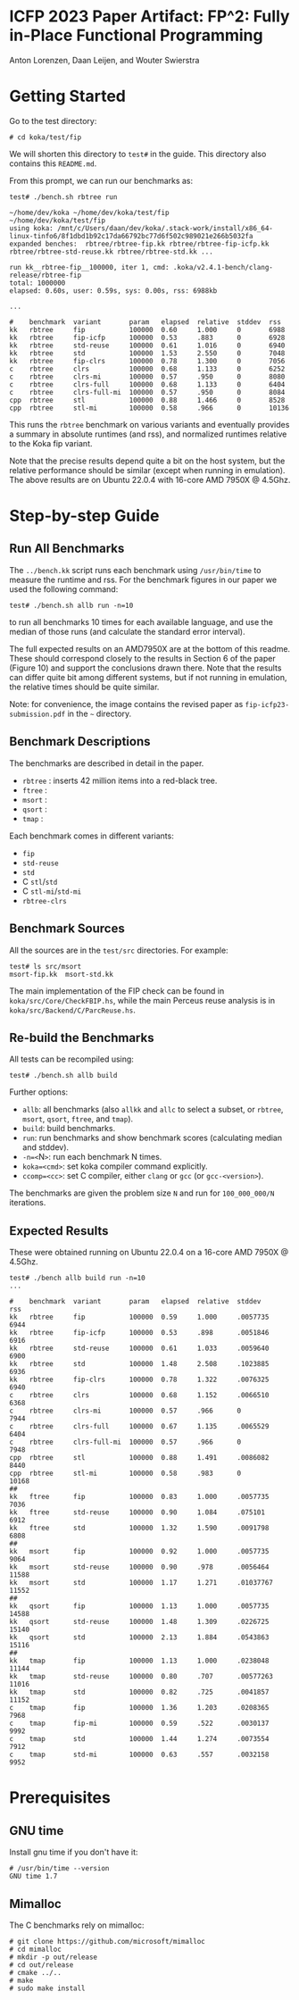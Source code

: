 # ICFP 2023 Paper Artifact: FP^2: Fully in-Place Functional Programming

Anton Lorenzen, Daan Leijen, and Wouter Swierstra

# Getting Started

Go to the test directory:

```
# cd koka/test/fip
```

We will shorten this directory to `test#` in the guide.
This directory also contains this `README.md`.

From this prompt, we can run our benchmarks as:

```
test# ./bench.sh rbtree run
```
```
~/home/dev/koka ~/home/dev/koka/test/fip
~/home/dev/koka/test/fip
using koka: /mnt/c/Users/daan/dev/koka/.stack-work/install/x86_64-linux-tinfo6/8f1dbd1b92c17da66792bc77d6f502c989021e266b5032fa
expanded benches:  rbtree/rbtree-fip.kk rbtree/rbtree-fip-icfp.kk rbtree/rbtree-std-reuse.kk rbtree/rbtree-std.kk ...

run kk__rbtree-fip__100000, iter 1, cmd: .koka/v2.4.1-bench/clang-release/rbtree-fip
total: 1000000
elapsed: 0.60s, user: 0.59s, sys: 0.00s, rss: 6988kb

...

#    benchmark  variant       param   elapsed  relative  stddev  rss
kk   rbtree     fip           100000  0.60     1.000     0       6988
kk   rbtree     fip-icfp      100000  0.53     .883      0       6928
kk   rbtree     std-reuse     100000  0.61     1.016     0       6940
kk   rbtree     std           100000  1.53     2.550     0       7048
kk   rbtree     fip-clrs      100000  0.78     1.300     0       7056
c    rbtree     clrs          100000  0.68     1.133     0       6252
c    rbtree     clrs-mi       100000  0.57     .950      0       8080
c    rbtree     clrs-full     100000  0.68     1.133     0       6404
c    rbtree     clrs-full-mi  100000  0.57     .950      0       8084
cpp  rbtree     stl           100000  0.88     1.466     0       8528
cpp  rbtree     stl-mi        100000  0.58     .966      0       10136
```

This runs the `rbtree` benchmark on various variants
and eventually provides a summary in absolute runtimes (and rss), and normalized
runtimes relative to the Koka fip variant.

Note that the precise results depend quite a bit on the host system, but the 
relative performance should be similar (except when running in emulation).
The above results are on Ubuntu 22.0.4 with 16-core AMD 7950X @ 4.5Ghz.


# Step-by-step Guide

## Run All Benchmarks

The `../bench.kk` script runs each benchmark using `/usr/bin/time` to measure
the runtime and rss. For the benchmark figures in our paper we used
the following command: 

```
test# ./bench.sh allb run -n=10
```

to run all benchmarks 10 times for each available language, and use the median
of those runs (and calculate the standard error interval). 

The full expected results on an AMD7950X are at the bottom of this readme.
These should correspond closely to the results in Section 6 of the paper (Figure 10)
and support the conclusions drawn there. Note that the results can differ quite
bit among different systems, but if not running in emulation, the relative times 
should be quite similar. 

Note: for convenience, the image contains the revised paper as 
`fip-icfp23-submission.pdf` in the `~` directory.


## Benchmark Descriptions

The benchmarks are described in detail in the paper.

- `rbtree`  : inserts 42 million items into a red-black tree.
- `ftree`   : 
- `msort`   :
- `qsort`   : 
- `tmap`    : 

Each benchmark comes in different variants:

- `fip`
- `std-reuse`
- `std`
- C `stl`/`std`
- C `stl-mi`/`std-mi`
- `rbtree-clrs`


## Benchmark Sources

All the sources are in the `test/src` directories. For example:
```
test# ls src/msort
msort-fip.kk  msort-std.kk
```

The main implementation of the FIP check can be found in
`koka/src/Core/CheckFBIP.hs`, while the main Perceus 
reuse analysis is in `koka/src/Backend/C/ParcReuse.hs`.


## Re-build the Benchmarks

All tests can be recompiled using:
```
test# ./bench.sh allb build
```

Further options:

* `allb`: all benchmarks (also `allkk` and `allc` to select a subset, or `rbtree`, `msort`, `qsort`, `ftree`, and `tmap`).
* `build`: build benchmarks.
* `run`: run benchmarks and show benchmark scores (calculating median and stddev).
* `-n=<`N`>`: run each benchmark N times.
* `koka=<cmd>`: set koka compiler command explicitly.
* `ccomp=<cc>`: set C compiler, either `clang` or `gcc` (or `gcc-<version>`).

The benchmarks are given the problem size `N` and run for `100_000_000/N` iterations.


## Expected Results 

These were obtained running on Ubuntu 22.0.4 on a 16-core AMD 7950X @ 4.5Ghz.

```
test# ./bench allb build run -n=10
...
```

```
#    benchmark  variant       param   elapsed  relative  stddev     rss
kk   rbtree     fip           100000  0.59     1.000     .0057735   6944
kk   rbtree     fip-icfp      100000  0.53     .898      .0051846   6916
kk   rbtree     std-reuse     100000  0.61     1.033     .0059640   6900
kk   rbtree     std           100000  1.48     2.508     .1023885   6936
kk   rbtree     fip-clrs      100000  0.78     1.322     .0076325   6940
c    rbtree     clrs          100000  0.68     1.152     .0066510   6368
c    rbtree     clrs-mi       100000  0.57     .966      0          7944
c    rbtree     clrs-full     100000  0.67     1.135     .0065529   6404
c    rbtree     clrs-full-mi  100000  0.57     .966      0          7948
cpp  rbtree     stl           100000  0.88     1.491     .0086082   8440
cpp  rbtree     stl-mi        100000  0.58     .983      0          10168
##
kk   ftree      fip           100000  0.83     1.000     .0057735   7036
kk   ftree      std-reuse     100000  0.90     1.084     .075101    6912
kk   ftree      std           100000  1.32     1.590     .0091798   6808
##
kk   msort      fip           100000  0.92     1.000     .0057735   9064
kk   msort      std-reuse     100000  0.90     .978      .0056464   11588
kk   msort      std           100000  1.17     1.271     .01037767  11552
##
kk   qsort      fip           100000  1.13     1.000     .0057735   14588
kk   qsort      std-reuse     100000  1.48     1.309     .0226725   15140
kk   qsort      std           100000  2.13     1.884     .0543863   15116
##
kk   tmap       fip           100000  1.13     1.000     .0238048   11144
kk   tmap       std-reuse     100000  0.80     .707      .00577263  11016
kk   tmap       std           100000  0.82     .725      .0041857   11152
c    tmap       fip           100000  1.36     1.203     .0208365   7968
c    tmap       fip-mi        100000  0.59     .522      .0030137   9992
c    tmap       std           100000  1.44     1.274     .0073554   7912
c    tmap       std-mi        100000  0.63     .557      .0032158   9952
```


# Prerequisites

## GNU time
Install gnu time if you don't have it:
```
# /usr/bin/time --version
GNU time 1.7
```

## Mimalloc

The C benchmarks rely on mimalloc:

```
# git clone https://github.com/microsoft/mimalloc
# cd mimalloc
# mkdir -p out/release
# cd out/release
# cmake ../..
# make
# sudo make install
```

